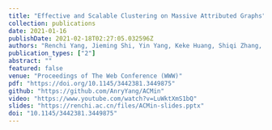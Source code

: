 ```yaml
---
title: "Effective and Scalable Clustering on Massive Attributed Graphs"
collection: publications
date: 2021-01-16
publishDate: 2021-02-18T02:27:05.032596Z
authors: "Renchi Yang, Jieming Shi, Yin Yang, Keke Huang, Shiqi Zhang, Xiaokui Xiao"
publication_types: ["2"]
abstract: ""
featured: false
venue: "Proceedings of The Web Conference (WWW)"
pdf: "https://doi.org/10.1145/3442381.3449875"
github: "https://github.com/AnryYang/ACMin"
video: "https://www.youtube.com/watch?v=LuWktXmS1bQ"
slides: "https://renchi.ac.cn/files/ACMin-slides.pptx"
doi: "10.1145/3442381.3449875"
---
```

